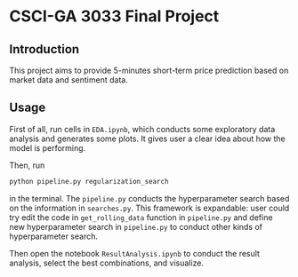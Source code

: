 # CSCI-GA 3033 Final Project

## Introduction

This project aims to provide 5-minutes short-term price prediction based on market data and sentiment data.

## Usage

First of all, run cells in `EDA.ipynb`, which conducts some exploratory data analysis and generates some plots. It gives user a clear idea about how the model is performing.

Then, run

```python
python pipeline.py regularization_search
```

in the terminal. The `pipeline.py` conducts the hyperparameter search based on the information in `searches.py`. This framework is expandable: user could try edit the code in `get_rolling_data` function in `pipeline.py` and define new hyperparameter search in `pipeline.py` to conduct other kinds of hyperparameter search.

Then open the notebook `ResultAnalysis.ipynb` to conduct the result analysis, select the best combinations, and visualize.
